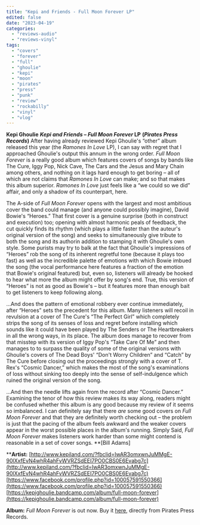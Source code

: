 ```yaml
---
title: "Kepi and Friends - Full Moon Forever LP"
edited: false
date: "2023-04-19"
categories:
  - "reviews-audio"
  - "reviews-vinyl"
tags:
  - "covers"
  - "forever"
  - "full"
  - "ghoulie"
  - "kepi"
  - "moon"
  - "pirates"
  - "press"
  - "punk"
  - "review"
  - "rockabilly"
  - "vinyl"
  - "vlog"
---
```


**Kepi Ghoulie** **_Kepi and Friends – Full Moon Forever_ LP** **(_Pirates Press Records_)** After having already reviewed Kepi Ghoulie's “other” album released this year (the _Ramones In Love_ LP), I can say with regret that I approached Ghoulie's output this annum in the wrong order. _Full Moon Forever_ is a really good album which features covers of songs by bands like The Cure, Iggy Pop, Nick Cave, The Cars and the Jesus and Mary Chain among others, and nothing on it lags hard enough to get boring – all of which are not claims that _Ramones In Love_ can make; and so that makes this album superior. _Ramones In Love_ just feels like a “we could so we did” affair, and only a shadow of its counterpart, here.

The A-side of _Full Moon Forever_ opens with the largest and most ambitious cover the band could manage (and anyone could possibly imagine), David Bowie's “Heroes.” That first cover is a genuine surprise (both in construct and execution) too; opening with almost harmonic peals of feedback, the cut quickly finds its rhythm (which plays a little faster than the auteur's original version of the song) and seeks to simultaneously give tribute to both the song and its authorin addition to stamping it with Ghoulie's own style. Some purists may try to balk at the fact that Ghoulie's impressions of “Heroes” rob the song of its inherent regretful tone (because it plays too fast) as well as the incredible palette of emotions with which Bowie imbued the song (the vocal performance here features a fraction of the emotion that Bowie's original featured) but, even so, listeners will already be hooked to hear what more the album might offer by song's end. True, this version of “Heroes” is not as good as Bowie's – but it features more than enough bait to get listeners to keep following along.

...And does the pattern of emotional robbery ever continue immediately, after “Heroes” sets the precedent for this album. Many listeners will recoil in revulsion at a cover of The Cure's “The Perfect Girl” which completely strips the song of its senses of loss and regret before installing which sounds like it could have been played by The Senders or The Heartbreakers in all the wrong ways, in its place. The album does manage to recover from that misstep with its version of Iggy Pop's “Take Care Of Me” and then manages to to surpass the quality of some of the original versions with Ghoulie's covers of The Dead Boys' “Don't Worry Children” and “Catch” by The Cure before closing out the proceedings strongly with a cover of T. Rex's “Cosmic Dancer,” which makes the most of the song's examinations of loss without sinking too deeply into the sense of self-indulgence which ruined the original version of the song.

...And then the needle lifts again from the record after “Cosmic Dancer.” Examining the tenor of how this review makes its way along, readers might be confused whether this album is any good because my review of it seems so imbalanced. I can definitely say that there _are_ some good covers on _Full Moon Forever_ and that they are definitely worth checking out – the problem is just that the pacing of the album feels awkward and the weaker covers appear in the worst possible places in the album's running. Simply Said, _Full Moon Forever_ makes listeners work harder than some might contend is reasonable in a set of cover songs. **\[Bill Adams\]

****Artist:** [http://www.kepiland.com/?fbclid=IwAR3omxwnJuMMgE-90lXxfEvN4whR4ahFvWVRZSdEEI7PO0CBS0E6Evabg7c](http://www.kepiland.com/?fbclid=IwAR3omxwnJuMMgE-90lXxfEvN4whR4ahFvWVRZSdEEI7PO0CBS0E6Evabg7c) [https://www.facebook.com/profile.php?id=100057591550366](https://www.facebook.com/profile.php?id=100057591550366) [https://kepighoulie.bandcamp.com/album/full-moon-forever](https://kepighoulie.bandcamp.com/album/full-moon-forever)

**Album:** _Full Moon Forever_ is out now. Buy it [here](https://shop.piratespressrecords.com/products/kepi-ghoulie-full-moon-forever-lp-cd), directly from Pirates Press Records.

